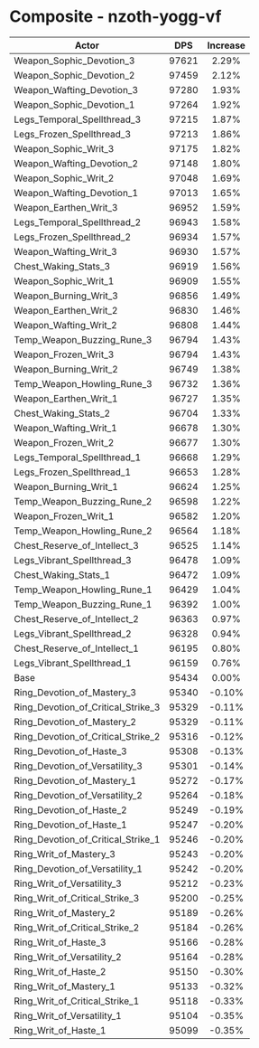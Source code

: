 # Composite - nzoth-yogg-vf
| Actor | DPS | Increase |
|---|:---:|:---:|
|Weapon_Sophic_Devotion_3|97621|2.29%|
|Weapon_Sophic_Devotion_2|97459|2.12%|
|Weapon_Wafting_Devotion_3|97280|1.93%|
|Weapon_Sophic_Devotion_1|97264|1.92%|
|Legs_Temporal_Spellthread_3|97215|1.87%|
|Legs_Frozen_Spellthread_3|97213|1.86%|
|Weapon_Sophic_Writ_3|97175|1.82%|
|Weapon_Wafting_Devotion_2|97148|1.80%|
|Weapon_Sophic_Writ_2|97048|1.69%|
|Weapon_Wafting_Devotion_1|97013|1.65%|
|Weapon_Earthen_Writ_3|96952|1.59%|
|Legs_Temporal_Spellthread_2|96943|1.58%|
|Legs_Frozen_Spellthread_2|96934|1.57%|
|Weapon_Wafting_Writ_3|96930|1.57%|
|Chest_Waking_Stats_3|96919|1.56%|
|Weapon_Sophic_Writ_1|96909|1.55%|
|Weapon_Burning_Writ_3|96856|1.49%|
|Weapon_Earthen_Writ_2|96830|1.46%|
|Weapon_Wafting_Writ_2|96808|1.44%|
|Temp_Weapon_Buzzing_Rune_3|96794|1.43%|
|Weapon_Frozen_Writ_3|96794|1.43%|
|Weapon_Burning_Writ_2|96749|1.38%|
|Temp_Weapon_Howling_Rune_3|96732|1.36%|
|Weapon_Earthen_Writ_1|96727|1.35%|
|Chest_Waking_Stats_2|96704|1.33%|
|Weapon_Wafting_Writ_1|96678|1.30%|
|Weapon_Frozen_Writ_2|96677|1.30%|
|Legs_Temporal_Spellthread_1|96668|1.29%|
|Legs_Frozen_Spellthread_1|96653|1.28%|
|Weapon_Burning_Writ_1|96624|1.25%|
|Temp_Weapon_Buzzing_Rune_2|96598|1.22%|
|Weapon_Frozen_Writ_1|96582|1.20%|
|Temp_Weapon_Howling_Rune_2|96564|1.18%|
|Chest_Reserve_of_Intellect_3|96525|1.14%|
|Legs_Vibrant_Spellthread_3|96478|1.09%|
|Chest_Waking_Stats_1|96472|1.09%|
|Temp_Weapon_Howling_Rune_1|96429|1.04%|
|Temp_Weapon_Buzzing_Rune_1|96392|1.00%|
|Chest_Reserve_of_Intellect_2|96363|0.97%|
|Legs_Vibrant_Spellthread_2|96328|0.94%|
|Chest_Reserve_of_Intellect_1|96195|0.80%|
|Legs_Vibrant_Spellthread_1|96159|0.76%|
|Base|95434|0.00%|
|Ring_Devotion_of_Mastery_3|95340|-0.10%|
|Ring_Devotion_of_Critical_Strike_3|95329|-0.11%|
|Ring_Devotion_of_Mastery_2|95329|-0.11%|
|Ring_Devotion_of_Critical_Strike_2|95316|-0.12%|
|Ring_Devotion_of_Haste_3|95308|-0.13%|
|Ring_Devotion_of_Versatility_3|95301|-0.14%|
|Ring_Devotion_of_Mastery_1|95272|-0.17%|
|Ring_Devotion_of_Versatility_2|95264|-0.18%|
|Ring_Devotion_of_Haste_2|95249|-0.19%|
|Ring_Devotion_of_Haste_1|95247|-0.20%|
|Ring_Devotion_of_Critical_Strike_1|95246|-0.20%|
|Ring_Writ_of_Mastery_3|95243|-0.20%|
|Ring_Devotion_of_Versatility_1|95242|-0.20%|
|Ring_Writ_of_Versatility_3|95212|-0.23%|
|Ring_Writ_of_Critical_Strike_3|95200|-0.25%|
|Ring_Writ_of_Mastery_2|95189|-0.26%|
|Ring_Writ_of_Critical_Strike_2|95184|-0.26%|
|Ring_Writ_of_Haste_3|95166|-0.28%|
|Ring_Writ_of_Versatility_2|95164|-0.28%|
|Ring_Writ_of_Haste_2|95150|-0.30%|
|Ring_Writ_of_Mastery_1|95133|-0.32%|
|Ring_Writ_of_Critical_Strike_1|95118|-0.33%|
|Ring_Writ_of_Versatility_1|95104|-0.35%|
|Ring_Writ_of_Haste_1|95099|-0.35%|
